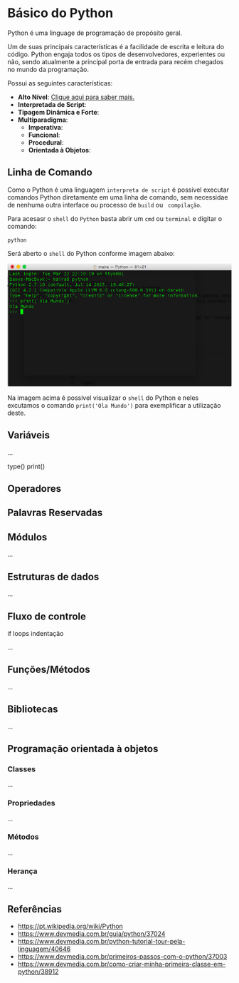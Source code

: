 # Básico do Python

Python é uma linguage de programação de propósito geral.

Um de suas principais características é a facilidade de escrita e leitura do código. Python engaja todos os tipos de desenvolvedores, experientes ou não, sendo atualmente a principal porta de entrada para recém chegados no mundo da programação.

Possui as seguintes características:

* **Alto Nível**: [Clique aqui para saber mais.](https://pt.wikipedia.org/wiki/Linguagem_de_programa%C3%A7%C3%A3o_de_alto_n%C3%ADvel)
* **Interpretada de Script**: 
* **Tipagem Dinâmica e Forte**:
* **Multiparadigma**: 
  * **Imperativa**: 
  * **Funcional**: 
  * **Procedural**: 
  * **Orientada à Objetos**: 
 
## Linha de Comando

Como o Python é uma linguagem `interpreta de script` é possível executar comandos Python diretamente em uma linha de comando, sem necessidae de nenhuma outra interface ou processo de `build`  ou ` compilação`.

Para acesasr o `shell` do `Python` basta abrir um `cmd` ou `terminal` e digitar o comando:

``` shell
python
``` 

Será aberto o `shell` do Python conforme imagem abaixo:

![Python Shell](./images/python-shell.png)

Na imagem acima é possível visualizar o `shell` do Python e neles excutamos o comando `print('Ola Mundo')` para exemplificar a utilização deste.

## Variáveis

…

type()
print()

## Operadores

## Palavras Reservadas


## Módulos

…

## Estruturas de dados


…

## Fluxo de controle

if
loops
indentação 

…

## Funções/Métodos

…


## Bibliotecas

…

## Programação orientada à objetos

### Classes

…

### Propriedades

…

### Métodos

…

### Herança

…


## Referências

* https://pt.wikipedia.org/wiki/Python
* https://www.devmedia.com.br/guia/python/37024
* https://www.devmedia.com.br/python-tutorial-tour-pela-linguagem/40646
* https://www.devmedia.com.br/primeiros-passos-com-o-python/37003
* https://www.devmedia.com.br/como-criar-minha-primeira-classe-em-python/38912
